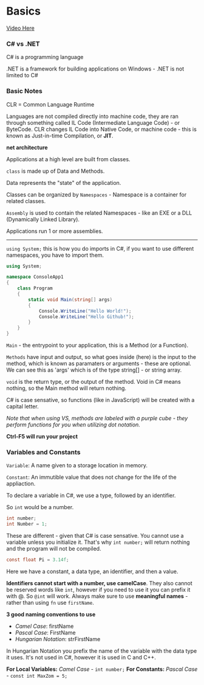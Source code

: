 # Basics

[Video Here](https://www.youtube.com/watch?v=gfkTfcpWqAY)

### C# vs .NET

C# is a programming language

.NET is a framework for building applications on Windows - .NET is not limited to C#

### Basic Notes

CLR = Common Language Runtime

Languages are not compiled directly into machine code, they are ran through something called IL Code (Intermediate Language Code) - or ByteCode. CLR changes IL Code into Native Code, or machine code - this is known as Just-in-time Compilation, or **JIT**.

**net architecture**

Applications at a high level are built from classes.

`class` is made up of Data and Methods.

Data represents the "state" of the application.

Classes can be organized by `Namespaces` - Namespace is a container for related classes.

`Assembly` is used to contain the related Namespaces - like an EXE or a DLL (Dynamically Linked Library).

Applications run 1 or more assemblies.

---

`using System;` this is how you do imports in C#, if you want to use different namespaces, you have to import them.

```C#
using System;

namespace ConsoleApp1
{
    class Program
    {
        static void Main(string[] args)
        {
            Console.WriteLine("Hello World!");
            Console.WriteLine("Hello Github!");
        }
    }
}
```

`Main` - the entrypoint to your application, this is a Method (or a Function).

`Methods` have input and output, so what goes inside (here) is the input to the method, which is known as paramaters or arguments - these are optional. We can see this as 'args' which is of the type string[] - or string array.

`void` is the return type, or the output of the method. Void in C# means nothing, so the Main method will return nothing.

C# is case sensative, so functions (like in JavaScript) will be created with a capital letter.

_Note that when using VS, methods are labeled with a purple cube - they perform functions for you when utilizing dot notation._

**Ctrl-F5 will run your project**

### Variables and Constants

`Variable`: A name given to a storage location in memory.

`Constant`: An immutible value that does not change for the life of the appliaction.

To declare a variable in C#, we use a type, followed by an identifier.

So `int` would be a number.

```C#
int number;
int Number = 1;
```

These are different - given that C# is case sensative. You cannot use a variable unless you initialize it. That's why `int number;` will return nothing and the program will not be compiled.

```C#
const float Pi = 3.14f;
```

Here we have a constant, a data type, an identifier, and then a value.

**Identifiers cannot start with a number, use camelCase**. They also cannot be reserved words like `int`, however if you need to use it you can prefix it with @. So `@int` will work. Always make sure to use **meaningful names** - rather than using `fn` use `firstName`.

**3 good naming conventions to use**

- _Camel Case_: firstName
- _Pascal Case_: FirstName
- _Hungarian Notation_: strFirstName

In Hungarian Notation you prefix the name of the variable with the data type it uses. It's not used in C#, however it is used in C and C++.

**For Local Variables:** _Camel Case_ - `int number;`
**For Constants:** _Pascal Case_ - `const int MaxZom = 5;`
